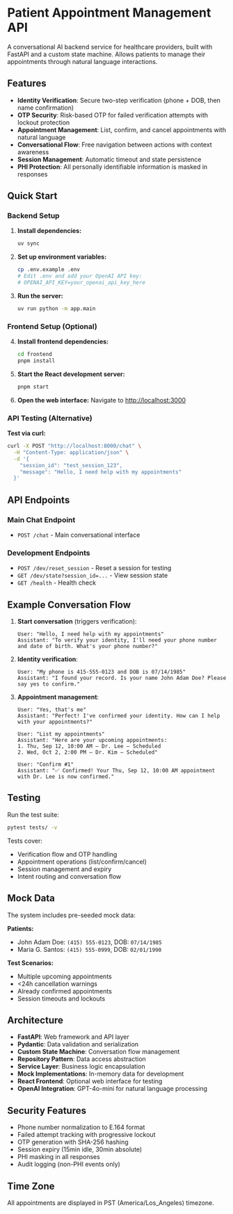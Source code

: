 # Patient Appointment Management API

A conversational AI backend service for healthcare providers, built with FastAPI and a custom state machine. Allows patients to manage their appointments through natural language interactions.

## Features

- **Identity Verification**: Secure two-step verification (phone + DOB, then name confirmation)
- **OTP Security**: Risk-based OTP for failed verification attempts with lockout protection
- **Appointment Management**: List, confirm, and cancel appointments with natural language
- **Conversational Flow**: Free navigation between actions with context awareness
- **Session Management**: Automatic timeout and state persistence
- **PHI Protection**: All personally identifiable information is masked in responses

## Quick Start

### Backend Setup

1. **Install dependencies:**
   ```bash
   uv sync
   ```

2. **Set up environment variables:**
   ```bash
   cp .env.example .env
   # Edit .env and add your OpenAI API key:
   # OPENAI_API_KEY=your_openai_api_key_here
   ```

3. **Run the server:**
   ```bash
   uv run python -m app.main
   ```

### Frontend Setup (Optional)

4. **Install frontend dependencies:**
   ```bash
   cd frontend
   pnpm install
   ```

5. **Start the React development server:**
   ```bash
   pnpm start
   ```

6. **Open the web interface:**
   Navigate to [http://localhost:3000](http://localhost:3000)

### API Testing (Alternative)

**Test via curl:**
```bash
curl -X POST "http://localhost:8000/chat" \
  -H "Content-Type: application/json" \
  -d '{
    "session_id": "test_session_123", 
    "message": "Hello, I need help with my appointments"
  }'
```

## API Endpoints

### Main Chat Endpoint
- `POST /chat` - Main conversational interface

### Development Endpoints
- `POST /dev/reset_session` - Reset a session for testing
- `GET /dev/state?session_id=...` - View session state
- `GET /health` - Health check

## Example Conversation Flow

1. **Start conversation** (triggers verification):
   ```
   User: "Hello, I need help with my appointments"
   Assistant: "To verify your identity, I'll need your phone number and date of birth. What's your phone number?"
   ```

2. **Identity verification**:
   ```
   User: "My phone is 415-555-0123 and DOB is 07/14/1985"
   Assistant: "I found your record. Is your name John Adam Doe? Please say yes to confirm."
   ```

3. **Appointment management**:
   ```
   User: "Yes, that's me"
   Assistant: "Perfect! I've confirmed your identity. How can I help with your appointments?"
   
   User: "List my appointments"
   Assistant: "Here are your upcoming appointments:
   1. Thu, Sep 12, 10:00 AM — Dr. Lee — Scheduled
   2. Wed, Oct 2, 2:00 PM — Dr. Kim — Scheduled"
   
   User: "Confirm #1"
   Assistant: "✅ Confirmed! Your Thu, Sep 12, 10:00 AM appointment with Dr. Lee is now confirmed."
   ```

## Testing

Run the test suite:
```bash
pytest tests/ -v
```

Tests cover:
- Verification flow and OTP handling
- Appointment operations (list/confirm/cancel)
- Session management and expiry
- Intent routing and conversation flow

## Mock Data

The system includes pre-seeded mock data:

**Patients:**
- John Adam Doe: `(415) 555-0123`, DOB: `07/14/1985`
- Maria G. Santos: `(415) 555-0999`, DOB: `02/01/1990`

**Test Scenarios:**
- Multiple upcoming appointments
- <24h cancellation warnings
- Already confirmed appointments
- Session timeouts and lockouts

## Architecture

- **FastAPI**: Web framework and API layer
- **Pydantic**: Data validation and serialization  
- **Custom State Machine**: Conversation flow management
- **Repository Pattern**: Data access abstraction
- **Service Layer**: Business logic encapsulation
- **Mock Implementations**: In-memory data for development
- **React Frontend**: Optional web interface for testing
- **OpenAI Integration**: GPT-4o-mini for natural language processing

## Security Features

- Phone number normalization to E.164 format
- Failed attempt tracking with progressive lockout
- OTP generation with SHA-256 hashing
- Session expiry (15min idle, 30min absolute)
- PHI masking in all responses
- Audit logging (non-PHI events only)

## Time Zone

All appointments are displayed in PST (America/Los_Angeles) timezone.
